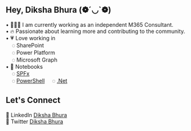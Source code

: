 ## Hey, Diksha Bhura (❁´◡`❁)  

• 👩🏻‍💻 I am currently working as an independent M365 Consultant.  
• 🔥 Passionate about learning more and contributing to the community.  
• 💗 Love working in  
       &nbsp;&nbsp;&nbsp; ◌ SharePoint  
       &nbsp;&nbsp;&nbsp; ◌ Power Platform  
       &nbsp;&nbsp;&nbsp; ◌ Microsoft Graph  
• 📖 Notebooks  
       &nbsp;&nbsp;&nbsp; ◌ [SPFx](https://github.com/Diksha-Bhura/SPFx)  
       &nbsp;&nbsp;&nbsp; ◌ [PowerShell](https://github.com/Diksha-Bhura/powerShell)
       &nbsp;&nbsp;&nbsp; ◌ [.Net](https://github.com/Diksha-Bhura/hack-together)

## Let's Connect
💼 LinkedIn [Diksha Bhura](https://www.linkedin.com/in/dikshabhura/)  
💙 Twitter [Diksha Bhura](https://twitter.com/BhuraDiksha)
